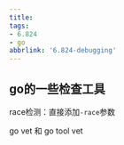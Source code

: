 ```yaml
---
title: 
tags:
- 6.824
- go
abbrlink: '6.824-debugging'
---
```


## go的一些检查工具

race检测：直接添加`-race`参数

go vet 和 go tool vet
